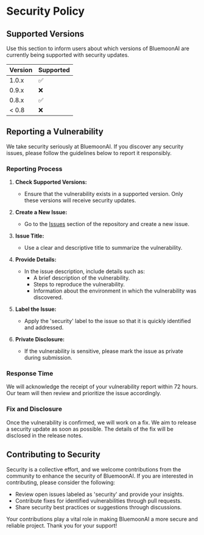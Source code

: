 # Security Policy

## Supported Versions

Use this section to inform users about which versions of BluemoonAI are currently being supported with security updates.

| Version | Supported          |
| ------- | ------------------ |
| 1.0.x   | :white_check_mark: |
| 0.9.x   | :x:                |
| 0.8.x   | :white_check_mark: |
| < 0.8   | :x:                |

## Reporting a Vulnerability

We take security seriously at BluemoonAI. If you discover any security issues, please follow the guidelines below to report it responsibly.

### Reporting Process

1. **Check Supported Versions:**
   - Ensure that the vulnerability exists in a supported version. Only these versions will receive security updates.

2. **Create a New Issue:**
   - Go to the [Issues](https://github.com/BlueMoonAI/BlueMoonAI/issues) section of the repository and create a new issue.

3. **Issue Title:**
   - Use a clear and descriptive title to summarize the vulnerability.

4. **Provide Details:**
   - In the issue description, include details such as:
     - A brief description of the vulnerability.
     - Steps to reproduce the vulnerability.
     - Information about the environment in which the vulnerability was discovered.

5. **Label the Issue:**
   - Apply the 'security' label to the issue so that it is quickly identified and addressed.

6. **Private Disclosure:**
   - If the vulnerability is sensitive, please mark the issue as private during submission.

### Response Time

We will acknowledge the receipt of your vulnerability report within 72 hours. Our team will then review and prioritize the issue accordingly.

### Fix and Disclosure

Once the vulnerability is confirmed, we will work on a fix. We aim to release a security update as soon as possible. The details of the fix will be disclosed in the release notes.

## Contributing to Security

Security is a collective effort, and we welcome contributions from the community to enhance the security of BluemoonAI. If you are interested in contributing, please consider the following:

- Review open issues labeled as 'security' and provide your insights.
- Contribute fixes for identified vulnerabilities through pull requests.
- Share security best practices or suggestions through discussions.

Your contributions play a vital role in making BluemoonAI a more secure and reliable project. Thank you for your support!
